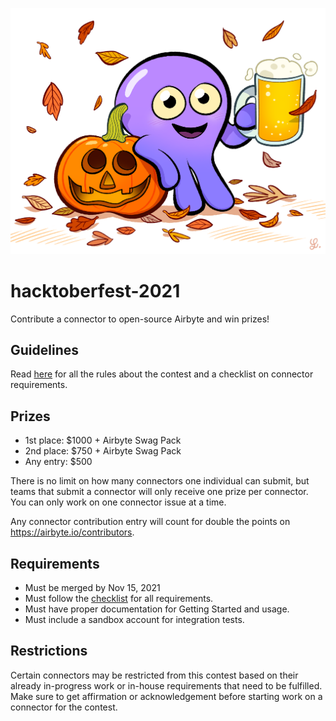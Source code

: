 ![](./assets/airbyte-oktoberfest.png)
# hacktoberfest-2021
Contribute a connector to open-source Airbyte and win prizes!

## Guidelines

Read [here](GUIDELINES.md) for all the rules about the contest and a checklist on connector requirements.

## Prizes

* 1st place: $1000 + Airbyte Swag Pack
* 2nd place: $750 + Airbyte Swag Pack
* Any entry: $500

There is no limit on how many connectors one individual can submit, but teams that submit a connector will only receive one prize per connector. You can only work on one connector issue at a time.

Any connector contribution entry will count for double the points on https://airbyte.io/contributors.

## Requirements
* Must be merged by Nov 15, 2021
* Must follow the [checklist](https://github.com/airbytehq/hacktoberfest-2021/blob/main/GUIDELINES.md#connector-checklist) for all requirements.
* Must have proper documentation for Getting Started and usage.
* Must include a sandbox account for integration tests.

## Restrictions
Certain connectors may be restricted from this contest based on their already in-progress work or in-house requirements that need to be fulfilled. Make sure to get affirmation or acknowledgement before starting work on a connector for the contest.
